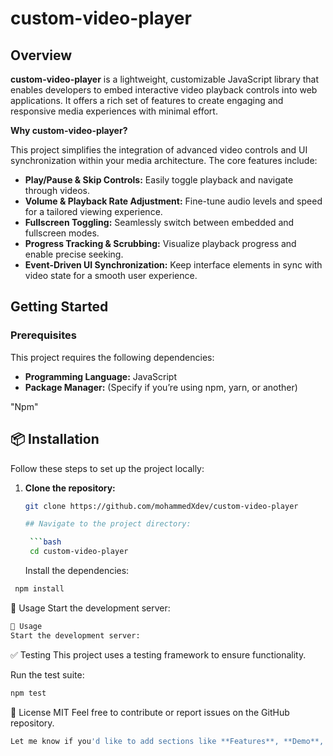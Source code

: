 # custom-video-player

<h2>Overview</h2>
<p><strong>custom-video-player</strong> is a lightweight, customizable JavaScript library that enables developers to embed interactive video playback controls into web applications. It offers a rich set of features to create engaging and responsive media experiences with minimal effort.</p>

<p><strong>Why custom-video-player?</strong></p>
<p>This project simplifies the integration of advanced video controls and UI synchronization within your media architecture. The core features include:</p>

<ul>
  <li><strong>Play/Pause & Skip Controls:</strong> Easily toggle playback and navigate through videos.</li>
  <li><strong>Volume & Playback Rate Adjustment:</strong> Fine-tune audio levels and speed for a tailored viewing experience.</li>
  <li><strong>Fullscreen Toggling:</strong> Seamlessly switch between embedded and fullscreen modes.</li>
  <li><strong>Progress Tracking & Scrubbing:</strong> Visualize playback progress and enable precise seeking.</li>
  <li><strong>Event-Driven UI Synchronization:</strong> Keep interface elements in sync with video state for a smooth user experience.</li>
</ul>

<h2>Getting Started</h2>
<h3>Prerequisites</h3>
<p>This project requires the following dependencies:</p>
<ul>
  <li><strong>Programming Language:</strong> JavaScript</li>
  <li><strong>Package Manager:</strong> (Specify if you’re using npm, yarn, or another)</li>
</ul>

"Npm"

## 📦 Installation

Follow these steps to set up the project locally:

1. **Clone the repository:**

   ````bash
   git clone https://github.com/mohammedXdev/custom-video-player

   ## Navigate to the project directory:

    ```bash
    cd custom-video-player
   ````

   Install the dependencies:

```bash
 npm install
```

🚀 Usage
Start the development server:

```bash
🚀 Usage
Start the development server:
```

✅ Testing
This project uses a testing framework to ensure functionality.

Run the test suite:

```bash
npm test
```

📂 License
MIT
Feel free to contribute or report issues on the GitHub repository.

```bash
Let me know if you'd like to add sections like **Features**, **Demo**, or **Tech Stack**!
```

